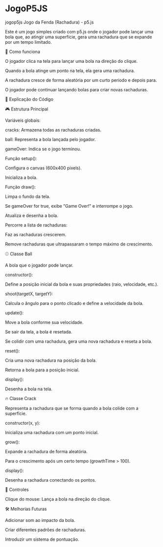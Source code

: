 # JogoP5JS
 jogop5js
Jogo da Fenda (Rachadura) - p5.js

Este é um jogo simples criado com p5.js onde o jogador pode lançar uma bola que, ao atingir uma superfície, gera uma rachadura que se expande por um tempo limitado.

🚀 Como funciona

O jogador clica na tela para lançar uma bola na direção do clique.

Quando a bola atinge um ponto na tela, ela gera uma rachadura.

A rachadura cresce de forma aleatória por um curto período e depois para.

O jogador pode continuar lançando bolas para criar novas rachaduras.

📝 Explicação do Código

🎮 Estrutura Principal

Variáveis globais:

cracks: Armazena todas as rachaduras criadas.

ball: Representa a bola lançada pelo jogador.

gameOver: Indica se o jogo terminou.

Função setup():

Configura o canvas (600x400 pixels).

Inicializa a bola.

Função draw():

Limpa o fundo da tela.

Se gameOver for true, exibe "Game Over!" e interrompe o jogo.

Atualiza e desenha a bola.

Percorre a lista de rachaduras:

Faz as rachaduras crescerem.

Remove rachaduras que ultrapassaram o tempo máximo de crescimento.

⚾ Classe Ball

A bola que o jogador pode lançar.

constructor():

Define a posição inicial da bola e suas propriedades (raio, velocidade, etc.).

shoot(targetX, targetY):

Calcula o ângulo para o ponto clicado e define a velocidade da bola.

update():

Move a bola conforme sua velocidade.

Se sair da tela, a bola é resetada.

Se colidir com uma rachadura, gera uma nova rachadura e reseta a bola.

reset():

Cria uma nova rachadura na posição da bola.

Retorna a bola para a posição inicial.

display():

Desenha a bola na tela.

🔥 Classe Crack

Representa a rachadura que se forma quando a bola colide com a superfície.

constructor(x, y):

Inicializa uma rachadura com um ponto inicial.

grow():

Expande a rachadura de forma aleatória.

Para o crescimento após um certo tempo (growthTime > 100).

display():

Desenha a rachadura conectando os pontos.

🎯 Controles

Clique do mouse: Lança a bola na direção do clique.

🛠 Melhorias Futuras

Adicionar som ao impacto da bola.

Criar diferentes padrões de rachaduras.

Introduzir um sistema de pontuação.

